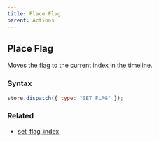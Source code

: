 ```yaml
---
title: Place Flag
parent: Actions
---
```


## Place Flag

Moves the flag to the current index in the timeline.

### Syntax

```js
store.dispatch({ type: "SET_FLAG" });
```

### Related

- [set_flag_index](./set_flag_index.md)
